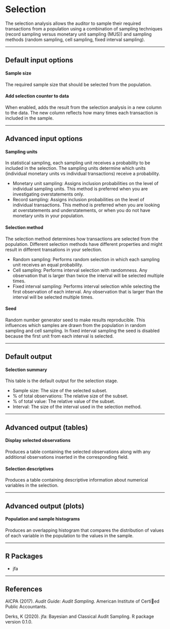 Selection
==========================

The selection analysis allows the auditor to sample their required transactions from a population using a combination of sampling techniques (record sampling versus monetary unit sampling (MUS)) and sampling methods (random sampling, cell sampling, fixed interval sampling).

----

Default input options
-------

#### Sample size
The required sample size that should be selected from the population. 

#### Add selection counter to data
When enabled, adds the result from the selection analysis in a new column to the data. The new column reflects how many times each transaction is included in the sample.

----

Advanced input options
-------

#### Sampling units
In statistical sampling, each sampling unit receives a probability to be included in the selection. The sampling units determine which units (individual monetary units vs individual transactions) receive a probability.

- Monetary unit sampling: Assigns inclusion probabilities on the level of individual sampling units. This method is preferred when you are investigating overstatements only.
- Record sampling: Assigns inclusion probabilities on the level of individual transactions. This method is preferred when you are looking at overstatements and understatements, or when you do not have monetary units in your population.

#### Selection method
The selection method determines how transactions are selected from the population. Different selection methods have different properties and might result in different transations in your selection.

- Random sampling: Performs random selection in which each sampling unit receives an equal probability.
- Cell sampling: Performs interval selection with randomness. Any observation that is larger than twice the interval will be selected multiple times.
- Fixed interval sampling: Performs interval selection while selecting the first observation of each interval. Any observation that is larger than the interval will be selected multiple times.

#### Seed
Random number generator seed to make results reproducible. This influences which samples are drawn from the population in random sampling and cell sampling. In fixed interval sampling the seed is disabled because the first unit from each interval is selected.

----

Default output
-------

#### Selection summary
This table is the default output for the selection stage.

- Sample size: The size of the selected subset. 
- % of total observations: The relative size of the subset.
- % of total value: The relative value of the subset.
- Interval: The size of the interval used in the selection method.

----

Advanced output (tables)
-------

#### Display selected observations
Produces a table containing the selected observations along with any additional observations inserted in the corresponding field.

#### Selection descriptives
Produces a table containing descriptive information about numerical variables in the selection.

----

Advanced output (plots)
-------

#### Population and sample histograms
Produces an overlapping histogram that compares the distribution of values of each variable in the population to the values in the sample.

----

R Packages
-------

- jfa

----

References
-------

AICPA (2017). <i>Audit Guide: Audit Sampling</i>. American Institute of Certied Public Accountants.

Derks, K (2020). jfa: Bayesian and Classical Audit Sampling. R package version 0.1.0.